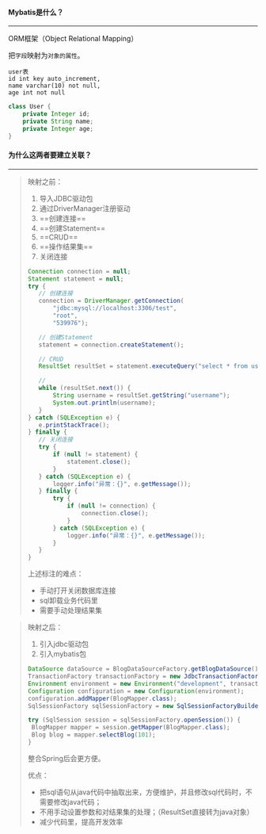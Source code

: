 #### Mybatis是什么？

---

ORM框架（Object Relational Mapping）

把`字段`映射为`对象的属性`。

```
user表
id int key auto_increment,
name varchar(10) not null,
age int not null
```

```java
class User {
    private Integer id;
    private String name;
    private Integer age;
}
```



#### 为什么这两者要建立关联？

---

>映射之前：
>
>1. 导入JDBC驱动包
>2. 通过DriverManager注册驱动
>3. ==创建连接==
>4. ==创建Statement==
>5. ==CRUD==
>6. ==操作结果集==
>7. 关闭连接
>
>```java
>Connection connection = null;
>Statement statement = null;
>try {
>    // 创建连接
>    connection = DriverManager.getConnection(
>        "jdbc:mysql://localhost:3306/test",
>        "root",
>        "539976");
>
>    // 创建Statement
>    statement = connection.createStatement();
>
>    // CRUD
>    ResultSet resultSet = statement.executeQuery("select * from user");
>
>    //
>    while (resultSet.next()) {
>        String username = resultSet.getString("username");
>        System.out.println(username);
>    }
>} catch (SQLException e) {
>    e.printStackTrace();
>} finally {
>    // 关闭连接
>    try {
>        if (null != statement) {
>            statement.close();
>        }
>    } catch (SQLException e) {
>        logger.info("异常：{}", e.getMessage());
>    } finally {
>        try {
>            if (null != connection) {
>                connection.close();
>            }
>        } catch (SQLException e) {
>            logger.info("异常：{}", e.getMessage());
>        }
>    }
>}
>```
>
>上述标注的难点：
>
>- 手动打开关闭数据库连接
>- sql卸载业务代码里
>- 需要手动处理结果集

>映射之后：
>
>1. 引入jdbc驱动包
>2. 引入mybatis包
>
>```java
>DataSource dataSource = BlogDataSourceFactory.getBlogDataSource();
>TransactionFactory transactionFactory = new JdbcTransactionFactory();
>Environment environment = new Environment("development", transactionFactory, dataSource);
>Configuration configuration = new Configuration(environment);
>configuration.addMapper(BlogMapper.class);
>SqlSessionFactory sqlSessionFactory = new SqlSessionFactoryBuilder().build(configuration);
>
>try (SqlSession session = sqlSessionFactory.openSession()) {
>  BlogMapper mapper = session.getMapper(BlogMapper.class);
>  Blog blog = mapper.selectBlog(101);
>}
>```
>
>整合Spring后会更方便。
>
>优点：
>
>- 把sql语句从java代码中抽取出来，方便维护，并且修改sql代码时，不需要修改java代码；
>- 不用手动设置参数和对结果集的处理；（ResultSet直接转为java对象）
>- 减少代码里，提高开发效率